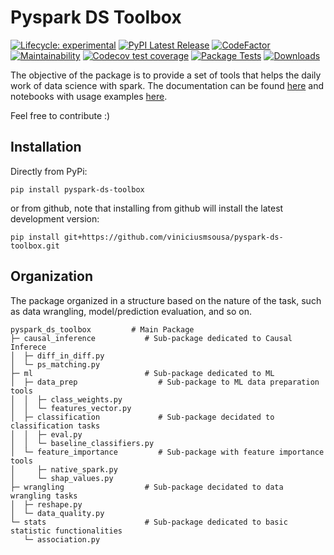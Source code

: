 # Pyspark DS Toolbox

<!-- badges: start -->
[![Lifecycle:
experimental](https://img.shields.io/badge/lifecycle-experimental-orange.svg)](https://lifecycle.r-lib.org/articles/stages.html#experimental)
[![PyPI Latest Release](https://img.shields.io/pypi/v/pyspark-ds-toolbox.svg)](https://pypi.org/project/pyspark-ds-toolbox/)
[![CodeFactor](https://www.codefactor.io/repository/github/viniciusmsousa/pyspark-ds-toolbox/badge)](https://www.codefactor.io/repository/github/viniciusmsousa/pyspark-ds-toolbox)
[![Maintainability](https://api.codeclimate.com/v1/badges/9a85a662305167c5aba1/maintainability)](https://codeclimate.com/github/viniciusmsousa/pyspark-ds-toolbox/maintainability)
[![Codecov test coverage](https://codecov.io/gh/viniciusmsousa/pyspark-ds-toolbox/branch/main/graph/badge.svg)](https://codecov.io/gh/viniciusmsousa/pyspark-ds-toolbox?branch=main)
[![Package Tests](https://github.com/viniciusmsousa/pyspark-ds-toolbox/actions/workflows/package-tests.yml/badge.svg)](https://github.com/viniciusmsousa/pyspark-ds-toolbox/actions)
[![Downloads](https://pepy.tech/badge/pyspark-ds-toolbox)](https://pepy.tech/project/pyspark-ds-toolbox)
<!-- badges: end -->


The objective of the package is to provide a set of tools that helps the daily work of data science with spark. The documentation can be found [here](https://viniciusmsousa.github.io/pyspark-ds-toolbox/index.html) and notebooks with usage examples [here](https://github.com/viniciusmsousa/pyspark-ds-toolbox/tree/main/examples).

Feel free to contribute :)


## Installation

Directly from PyPi:
```
pip install pyspark-ds-toolbox
```

or from github, note that installing from github will install the latest development version:
```
pip install git+https://github.com/viniciusmsousa/pyspark-ds-toolbox.git
```

## Organization

The package organized in a structure based on the nature of the task, such as data wrangling, model/prediction evaluation, and so on.

```
pyspark_ds_toolbox         # Main Package
├─ causal_inference           # Sub-package dedicated to Causal Inferece
│  ├─ diff_in_diff.py   
│  └─ ps_matching.py    
├─ ml                         # Sub-package dedicated to ML
│  ├─ data_prep                  # Sub-package to ML data preparation tools
│  │  ├─ class_weights.py     
│  │  └─ features_vector.py 
│  ├─ classification             # Sub-package decidated to classification tasks
│  │  ├─ eval.py
│  │  └─ baseline_classifiers.py 
│  └─ feature_importance         # Sub-package with feature importance tools
│     ├─ native_spark.py
│     └─ shap_values.py    
├─ wrangling                  # Sub-package decidated to data wrangling tasks
│  ├─ reshape.py               
│  └─ data_quality.py         
└─ stats                      # Sub-package dedicated to basic statistic functionalities
   └─ association.py    
```
